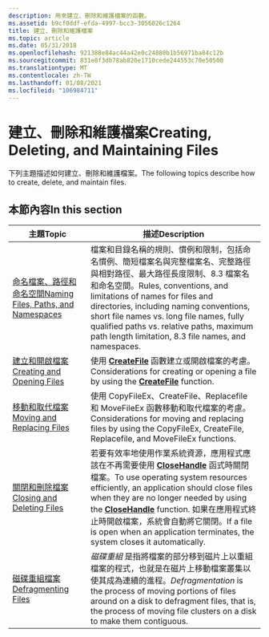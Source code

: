 ```yaml
---
description: 用來建立、刪除和維護檔案的函數。
ms.assetid: b9cf0ddf-efda-4997-bcc3-3056026c1264
title: 建立、刪除和維護檔案
ms.topic: article
ms.date: 05/31/2018
ms.openlocfilehash: 921388e84ac44a42e0c24880b1b56971ba84c12b
ms.sourcegitcommit: 831e8f3db78ab820e1710cede244553c70e50500
ms.translationtype: MT
ms.contentlocale: zh-TW
ms.lasthandoff: 01/08/2021
ms.locfileid: "106984711"
---
```

# <a name="creating-deleting-and-maintaining-files"></a><span data-ttu-id="08ac4-103">建立、刪除和維護檔案</span><span class="sxs-lookup"><span data-stu-id="08ac4-103">Creating, Deleting, and Maintaining Files</span></span>

<span data-ttu-id="08ac4-104">下列主題描述如何建立、刪除和維護檔案。</span><span class="sxs-lookup"><span data-stu-id="08ac4-104">The following topics describe how to create, delete, and maintain files.</span></span>

## <a name="in-this-section"></a><span data-ttu-id="08ac4-105">本節內容</span><span class="sxs-lookup"><span data-stu-id="08ac4-105">In this section</span></span>



| <span data-ttu-id="08ac4-106">主題</span><span class="sxs-lookup"><span data-stu-id="08ac4-106">Topic</span></span>                                                                   | <span data-ttu-id="08ac4-107">描述</span><span class="sxs-lookup"><span data-stu-id="08ac4-107">Description</span></span>                                                                                                                                                                                                                                                                 |
|-------------------------------------------------------------------------|-----------------------------------------------------------------------------------------------------------------------------------------------------------------------------------------------------------------------------------------------------------------------------|
| [<span data-ttu-id="08ac4-108">命名檔案、路徑和命名空間</span><span class="sxs-lookup"><span data-stu-id="08ac4-108">Naming Files, Paths, and Namespaces</span></span>](naming-a-file.md)<br/>     | <span data-ttu-id="08ac4-109">檔案和目錄名稱的規則、慣例和限制，包括命名慣例、簡短檔案名與完整檔案名、完整路徑與相對路徑、最大路徑長度限制、8.3 檔案名和命名空間。</span><span class="sxs-lookup"><span data-stu-id="08ac4-109">Rules, conventions, and limitations of names for files and directories, including naming conventions, short file names vs. long file names, fully qualified paths vs. relative paths, maximum path length limitation, 8.3 file names, and namespaces.</span></span><br/>            |
| [<span data-ttu-id="08ac4-110">建立和開啟檔案</span><span class="sxs-lookup"><span data-stu-id="08ac4-110">Creating and Opening Files</span></span>](creating-and-opening-files.md)<br/> | <span data-ttu-id="08ac4-111">使用 [**CreateFile**](/windows/desktop/api/FileAPI/nf-fileapi-createfilea) 函數建立或開啟檔案的考慮。</span><span class="sxs-lookup"><span data-stu-id="08ac4-111">Considerations for creating or opening a file by using the [**CreateFile**](/windows/desktop/api/FileAPI/nf-fileapi-createfilea) function.</span></span><br/>                                                                                                                                                            |
| [<span data-ttu-id="08ac4-112">移動和取代檔案</span><span class="sxs-lookup"><span data-stu-id="08ac4-112">Moving and Replacing Files</span></span>](moving-and-replacing-files.md)<br/> | <span data-ttu-id="08ac4-113">使用 CopyFileEx、CreateFile、Replacefile 和 MoveFileEx 函數移動和取代檔案的考慮。</span><span class="sxs-lookup"><span data-stu-id="08ac4-113">Considerations for moving and replacing files by using the CopyFileEx, CreateFile, Replacefile, and MoveFileEx functions.</span></span><br/>                                                                                                                                        |
| [<span data-ttu-id="08ac4-114">關閉和刪除檔案</span><span class="sxs-lookup"><span data-stu-id="08ac4-114">Closing and Deleting Files</span></span>](closing-and-deleting-files.md)<br/> | <span data-ttu-id="08ac4-115">若要有效率地使用作業系統資源，應用程式應該在不再需要使用 [**CloseHandle**](/windows/desktop/api/handleapi/nf-handleapi-closehandle) 函式時關閉檔案。</span><span class="sxs-lookup"><span data-stu-id="08ac4-115">To use operating system resources efficiently, an application should close files when they are no longer needed by using the [**CloseHandle**](/windows/desktop/api/handleapi/nf-handleapi-closehandle) function.</span></span> <span data-ttu-id="08ac4-116">如果在應用程式終止時開啟檔案，系統會自動將它關閉。</span><span class="sxs-lookup"><span data-stu-id="08ac4-116">If a file is open when an application terminates, the system closes it automatically.</span></span><br/> |
| [<span data-ttu-id="08ac4-117">磁碟重組檔案</span><span class="sxs-lookup"><span data-stu-id="08ac4-117">Defragmenting Files</span></span>](defragmenting-files.md)<br/>               | <span data-ttu-id="08ac4-118">*磁碟重組* 是指將檔案的部分移到磁片上以重組檔案的程式，也就是在磁片上移動檔案叢集以使其成為連續的進程。</span><span class="sxs-lookup"><span data-stu-id="08ac4-118">*Defragmentation* is the process of moving portions of files around on a disk to defragment files, that is, the process of moving file clusters on a disk to make them contiguous.</span></span><br/>                                                                               |



 

 

